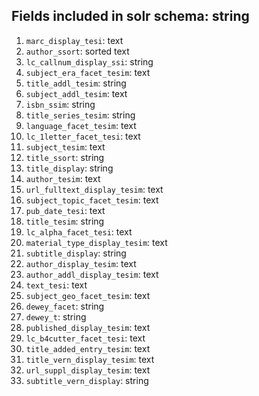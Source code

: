 ## Fields included in solr schema: string

1. `marc_display_tesi`: text
1. `author_ssort`: sorted text
1. `lc_callnum_display_ssi`: string
1. `subject_era_facet_tesim`: text
1. `title_addl_tesim`: string
1. `subject_addl_tesim`: text
1. `isbn_ssim`: string
1. `title_series_tesim`: string
1. `language_facet_tesim`: text
1. `lc_1letter_facet_tesi`: text
1. `subject_tesim`: text
1. `title_ssort`: string
1. `title_display`: string
1. `author_tesim`: text
1. `url_fulltext_display_tesim`: text
1. `subject_topic_facet_tesim`: text
1. `pub_date_tesi`: text
1. `title_tesim`: string
1. `lc_alpha_facet_tesi`: text
1. `material_type_display_tesim`: text
1. `subtitle_display`: string
1. `author_display_tesim`: text
1. `author_addl_display_tesim`: text
1. `text_tesi`: text
1. `subject_geo_facet_tesim`: text
1. `dewey_facet`: string
1. `dewey_t`: string
1. `published_display_tesim`: text
1. `lc_b4cutter_facet_tesi`: text
1. `title_added_entry_tesim`: text
1. `title_vern_display_tesim`: text
1. `url_suppl_display_tesim`: text
1. `subtitle_vern_display`: string